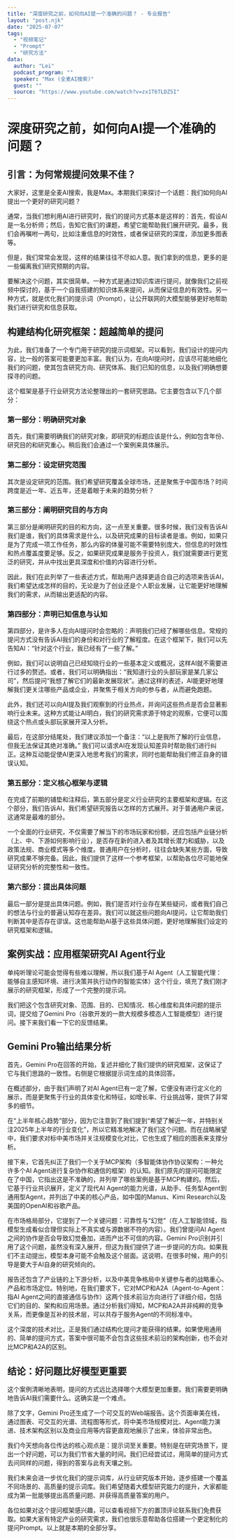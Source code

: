 ```yaml
---
title: "深度研究之前，如何向AI提一个准确的问题？ - 专业报告"
layout: "post.njk"  
date: "2025-07-07"
tags:
  - "视频笔记"
  - "Prompt"
  - "研究方法"
data:
  author: "Lei"
  podcast_program: ""
  speaker: "Max (全麦AI搜索)"
  guest: "" 
  source: "https://www.youtube.com/watch?v=zx1T6TLDZ5I"
---
```


# 深度研究之前，如何向AI提一个准确的问题？

## 引言：为何常规提问效果不佳？

大家好，这里是全麦AI搜索，我是Max。本期我们来探讨一个话题：我们如何向AI提出一个更好的研究问题？

通常，当我们想利用AI进行研究时，我们的提问方式基本是这样的：首先，假设AI是一名分析师；然后，告知它我们的课题，希望它能帮助我们展开研究。最多，我们会再嘱咐一两句，比如注重信息的时效性，或者保证研究的深度，添加更多图表等。

但是，我们常常会发现，这样的结果往往不尽如人意。我们拿到的信息，更多的是一些偏离我们研究预期的内容。

要解决这个问题，其实很简单。一种方式是通过知识库进行提问，就像我们之前视频中探讨的，基于一个自我搭建的知识体系来提问，从而保证信息的有效性。另一种方式，就是优化我们的提示词（Prompt），让公开联网的大模型能够更好地帮助我们进行研究和信息获取。

## 构建结构化研究框架：超越简单的提问

为此，我们准备了一个专门用于研究的提示词框架。可以看到，我们设计的提问内容，比一般的答案可能要更加丰富。我们认为，在向AI提问时，应该尽可能地细化我们的问题，使其包含研究方向、研究体系、我们已知的信息，以及我们明确想要探寻的问题。

这个框架是基于行业研究方法论整理出的一套研究思路。它主要包含以下几个部分：

### 第一部分：明确研究对象

首先，我们需要明确我们的研究对象，即研究的标题应该是什么，例如包含年份、研究目的和研究重心。稍后我们会通过一个案例来具体展示。

### 第二部分：设定研究范围

其次是设定研究的范围。我们希望研究覆盖全球市场，还是聚焦于中国市场？时间跨度是近一年、近五年，还是着眼于未来的趋势分析？

### 第三部分：阐明研究目的与方向

第三部分是阐明研究的目的和方向，这一点至关重要。很多时候，我们没有告诉AI我们是谁，我们的具体需求是什么，以及研究成果的目标读者是谁。例如，如果只是为了完成一项工作任务，那么内容的体量可能不需要特别庞大，但信息的时效性和热点覆盖度要足够。反之，如果研究成果是服务于投资人，我们就需要进行更宽泛的研究，并从中找出更具深度和价值的内容进行分析。

因此，我们在此列举了一些表述方式，帮助用户选择更适合自己的选项来告诉AI，我们希望达成怎样的目的，无论是为了创业还是个人职业发展，让它能更好地理解我们的需求，从而输出更适配的内容。

### 第四部分：声明已知信息与认知

第四部分，是许多人在向AI提问时会忽略的：声明我们已经了解哪些信息。常规的提问方式没有告诉AI我们的身份和对行业的了解程度。在这个框架下，我们可以先告知AI：“针对这个行业，我已经有了一些了解。”

例如，我们可以说明自己已经知晓行业的一些基本定义或概况，这样AI就不需要进行过多的赘述。或者，我们可以明确指出：“我知道行业的头部玩家是某几家公司”，然后提问“我想了解它们的最新发展现状”。通过这样的表述，AI能更好地理解我们更关注哪些产品或企业，并聚焦于相关方向的参与者，从而避免跑题。

此外，我们还可以向AI提及我们观察到的行业热点，并询问这些热点是否会显著影响行业未来。这种方式能让AI明白，我们的研究需求源于特定的观察，它便可以围绕这个热点或头部玩家展开深入分析。

最后，在这部分结尾处，我们建议添加一个备注：“以上是我所了解的行业信息，但我无法保证其绝对准确。”
我们可以请求AI在发现认知差异时帮助我们进行纠正。这种互动能促使AI更深入地思考我们的需求，同时也能帮助我们修正自身的错误认知。

### 第五部分：定义核心框架与逻辑

在完成了前期的铺垫和注释后，第五部分是定义行业研究的主要框架和逻辑。在这个部分，我们告诉AI，我们希望研究报告以怎样的方式展开。对于普通用户来说，这通常是最难的部分。

一个全面的行业研究，不仅需要了解当下的市场玩家和份额，还应包括产业链分析（上、中、下游如何影响行业），是否存在新的进入者及其增长潜力和威胁，以及政策法规、商业模式等多个维度。普通用户在分析时，往往会缺失某些方面，导致研究成果不够完备。因此，我们提供了这样一个参考框架，以帮助各位尽可能地保证研究分析的完整性和一致性。

### 第六部分：提出具体问题

最后一部分是提出具体问题。例如，我们是否对行业存在某些疑问，或者我们自己的想法与行业的普遍认知存在差异。我们可以就这些问题向AI提问，让它帮助我们判断其中是否存在谬误。这也能帮助AI基于这些具体问题，更好地理解我们设定的研究框架和逻辑。

## 案例实战：应用框架研究AI Agent行业

单纯听理论可能会觉得有些难以理解，所以我们基于AI
Agent（人工智能代理：能够自主感知环境、进行决策并执行动作的智能实体）这个行业，填充了我们刚才展示的研究框架，形成了一个完整的提示词。

我们把这个包含研究对象、范围、目的、已知情况、核心维度和具体问题的提示词，提交给了Gemini
Pro（谷歌开发的一款大规模多模态人工智能模型）进行提问。接下来我们看一下它的反馈结果。

## Gemini Pro输出结果分析

首先，Gemini
Pro在回答的开始，复述并细化了我们提供的研究框架，这保证了它与我们思路的一致性。右侧是它根据提示词生成的具体回答。

在概述部分，由于我们声明了对AI
Agent已有一定了解，它便没有进行定义化的展示，而是更聚焦于行业的具体变化和特征，如增长率、行业挑战等，提供了非常多的细节。

在“上半年核心趋势”部分，因为它注意到了我们提到“希望了解近一年，并特别关注2025年上半年的行业变化”，所以它精准地解决了我们这个问题。而在战略展望中，我们要求对标中美市场并关注规模变化对比，它也生成了相应的图表来支撑分析。

接下来，它首先纠正了我们一个关于MCP架构（多智能体协作协议架构：一种允许多个AI
Agent进行复杂协作和通信的框架）的认知。我们原先的提问可能限定在了中国，它指出这是不准确的，并列举了哪些案例是基于MCP构建的。然后，它基于行业共识展开，定义了现代AI
Agent的能力光谱，从助手、任务型Agent到通用型Agent，并列出了中美的核心产品，如中国的Manus、Kimi
Research以及美国的OpenAI和谷歌产品。

在市场格局部分，它提到了一个关键问题：可靠性与“幻觉”（在人工智能领域，指模型生成看似合理但实际上不真实或与源数据不符的内容）。我们曾提问AI
Agent之间的协作是否会导致幻觉叠加，进而产出不可信的内容。Gemini
Pro识别并引用了这个问题，虽然没有深入展开，但这为我们提供了进一步提问的方向。如果我们不主动提出，模型本身可能不会触及这个层面。这说明，在很多时候，用户的引导是要大于AI自身的研究倾向的。

报告还包含了产业链的上下游分析，以及中美竞争格局中关键参与者的战略重心、产品和市场定位。特别地，在我们要求下，它对MCP和A2A（Agent-to-Agent：指AI
Agent之间的直接通信与协作）这两个技术前沿方向进行了详细介绍，包括它们的目的、架构和应用场景。通过分析我们得知，MCP和A2A并非纯粹的竞争关系，而更像是互补的技术层，可以共存于服务Agent的不同标准中。

这个深度的技术对比，正是我们通过结构化提问才能获得的结果。如果使用通用的、简单的提问方式，答案中很可能不会包含这些技术前沿的架构创新，也不会对比MCP和A2A的区别。

## 结论：好问题比好模型更重要

这个案例清晰地表明，提问的方式远比选择哪个大模型更加重要。我们需要更明确地告诉AI我们需要什么。这确实是一个难点。

除了文字，Gemini
Pro还生成了一个可交互的Web端报告。这个页面审美在线，通过图表、可交互的光谱、流程图等形式，将中美市场规模对比、Agent能力演进、技术架构区别以及商业应用等内容更直观地展示了出来，体验非常出色。

我们今天想向各位传达的核心观点是：提示词至关重要。特别是在研究场景下，提出一个好问题，可以为我们节省大量的时间。我们已经尝试过，用简单的提问方式去问同样的问题，得到的答案与此有天壤之别。

我们未来会进一步优化我们的提示词库，从行业研究版本开始，逐步搭建一个覆盖不同场景的、高质量的提示词库。我们希望随着大模型研究能力的提升，大家都能成为第一批能够提出高质量问题、并获得高质量答案的用户。

各位如果对这个提问框架感兴趣，可以查看视频下方的置顶评论联系我们免费获取。如果大家有特定产业的研究需求，我们也很乐意帮助各位搭建一个更定制化的提问Prompt。以上就是本期的全部分享。
